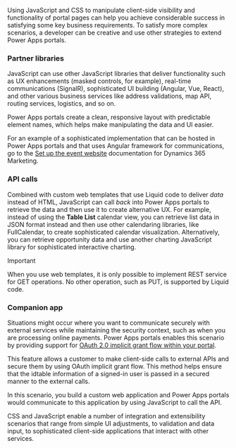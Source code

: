 Using JavaScript and CSS to manipulate client-side visibility and functionality of portal pages can help you achieve considerable success in satisfying some key business requirements. To satisfy more complex scenarios, a developer can be creative and use other strategies to extend Power Apps portals.

### Partner libraries

JavaScript can use other JavaScript libraries that deliver functionality such as UX enhancements (masked controls, for example), real-time communications (SignalR), sophisticated UI building (Angular, Vue, React), and other various business services like address validations, map API, routing services, logistics, and so on.

Power Apps portals create a clean, responsive layout with predictable element names, which helps make manipulating the data and UI easier.

For an example of a sophisticated implementation that can be hosted in Power Apps portals and that uses Angular framework for communications, go to the [Set up the event website](https://docs.microsoft.com/dynamics365/marketing/set-up-event-portal/?azure-portal=true) documentation for Dynamics 365 Marketing.

### API calls

Combined with custom web templates that use Liquid code to deliver *data* instead of HTML, JavaScript can call *back* into Power Apps portals to retrieve the data and then use it to create alternative UX. For example, instead of using the **Table List** calendar view, you can retrieve list data in JSON format instead and then use other calendaring libraries, like FullCalendar, to create sophisticated calendar visualization. Alternatively, you can retrieve opportunity data and use another charting JavaScript library for sophisticated interactive charting.

> [!IMPORTANT]
> When you use web templates, it is only possible to implement REST service for GET operations. No other operation, such as PUT, is supported by Liquid code.

### Companion app

Situations might occur where you want to communicate securely with external services while maintaining the security context, such as when you are processing online payments. Power Apps portals enables this scenario by providing support for [OAuth 2.0 implicit grant flow within your portal](https://docs.microsoft.com/powerapps/maker/portals/oauth-implicit-grant-flow/?azure-portal=true).

This feature allows a customer to make client-side calls to external APIs and secure them by using OAuth implicit grant flow. This method helps ensure that the idtable information of a signed-in user is passed in a secured manner to the external calls.

In this scenario, you build a custom web application and Power Apps portals would communicate to this application by using JavaScript to call the API.  

CSS and JavaScript enable a number of integration and extensibility scenarios that range from simple UI adjustments, to validation and data input, to sophisticated client-side applications that interact with other services.

